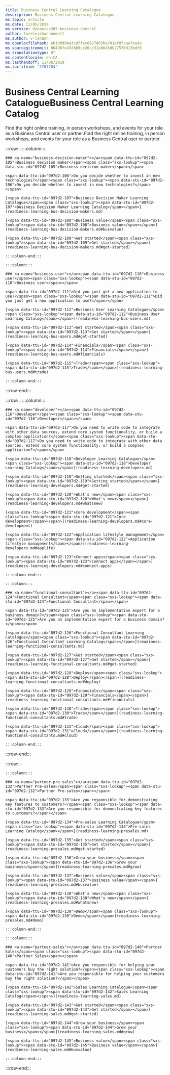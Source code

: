 ```yaml
---
title: Business Central Learning Catalogue
description: Business Central Learning Catalogue
ms.topic: article
ms.date: 11/05/2019
ms.service: dynamics365-business-central
author: loreleishannonmsft
ms.author: v-lshann
ms.openlocfilehash: eb1dddd4a3c87fec6627d83ba701ef87caa7eada
ms.sourcegitcommit: 86498fe4326b9ce26cc31e8645db27570d13bdf9
ms.translationtype: HT
ms.contentlocale: en-CA
ms.lasthandoff: 11/06/2019
ms.locfileid: "2767784"
---
```

# <a name="business-central-learning-catalog"></a><span data-ttu-id="097d2-103">Business Central Learning Catalogue</span><span class="sxs-lookup"><span data-stu-id="097d2-103">Business Central Learning Catalog</span></span>
<span data-ttu-id="097d2-104">Find the right online training, in person workshops, and events for your role as a Business Central user or partner.</span><span class="sxs-lookup"><span data-stu-id="097d2-104">Find the right online training, in person workshops, and events for your role as a Business Central user or partner.</span></span>

:::row:::
    :::column:::

    ### <a name="business-decision-maker"></a><span data-ttu-id="097d2-105">Business decision maker</span><span class="sxs-lookup"><span data-stu-id="097d2-105">Business decision maker</span></span>

    <span data-ttu-id="097d2-106">Do you decide whether to invest in new technologies?</span><span class="sxs-lookup"><span data-stu-id="097d2-106">Do you decide whether to invest in new technologies?</span></span> 

    [<span data-ttu-id="097d2-107">Business Decision Maker Learning Catalogue</span><span class="sxs-lookup"><span data-stu-id="097d2-107">Business Decision Maker Learning Catalog</span></span>](readiness-learning-bus-decision-makers.md)

    [<span data-ttu-id="097d2-108">Business value</span><span class="sxs-lookup"><span data-stu-id="097d2-108">Business value</span></span>](readiness-learning-bus-decision-makers.md#busvalue)

    [<span data-ttu-id="097d2-109">Get started</span><span class="sxs-lookup"><span data-stu-id="097d2-109">Get started</span></span>](readiness-learning-bus-decision-makers.md#get-started)

    :::column-end:::

    :::column:::

    ### <a name="business-user"></a><span data-ttu-id="097d2-110">Business user</span><span class="sxs-lookup"><span data-stu-id="097d2-110">Business user</span></span>

    <span data-ttu-id="097d2-111">Did you just get a new application to use?</span><span class="sxs-lookup"><span data-stu-id="097d2-111">Did you just get a new application to use?</span></span> 

    [<span data-ttu-id="097d2-112">Business User Learning Catalogue</span><span class="sxs-lookup"><span data-stu-id="097d2-112">Business User Learning Catalog</span></span>](readiness-learning-bus-users.md)

    [<span data-ttu-id="097d2-113">Get started</span><span class="sxs-lookup"><span data-stu-id="097d2-113">Get started</span></span>](readiness-learning-bus-users.md#get-started)

    [<span data-ttu-id="097d2-114">Financials</span><span class="sxs-lookup"><span data-stu-id="097d2-114">Financials</span></span>](readiness-learning-bus-users.md#financials)

    [<span data-ttu-id="097d2-115">Trade</span><span class="sxs-lookup"><span data-stu-id="097d2-115">Trade</span></span>](readiness-learning-bus-users.md#trade)

    :::column-end:::

:::row-end:::

:::row:::
    :::column:::

    ### <a name="developer"></a><span data-ttu-id="097d2-116">Developer</span><span class="sxs-lookup"><span data-stu-id="097d2-116">Developer</span></span>

    <span data-ttu-id="097d2-117">Do you need to write code to integrate with other data sources, extend core system functionality, or build a complex application?</span><span class="sxs-lookup"><span data-stu-id="097d2-117">Do you need to write code to integrate with other data sources, extend core system functionality, or build a complex application?</span></span>

    [<span data-ttu-id="097d2-118">Developer Learning Catalogue</span><span class="sxs-lookup"><span data-stu-id="097d2-118">Developer Learning Catalog</span></span>](readiness-learning-developers.md)

    [<span data-ttu-id="097d2-119">Getting started</span><span class="sxs-lookup"><span data-stu-id="097d2-119">Getting started</span></span>](readiness-learning-developers.md#get-started)

    [<span data-ttu-id="097d2-120">What's new</span><span class="sxs-lookup"><span data-stu-id="097d2-120">What's new</span></span>](readiness-learning-developers.md#whatsnew)

    [<span data-ttu-id="097d2-121">Core development</span><span class="sxs-lookup"><span data-stu-id="097d2-121">Core development</span></span>](readiness-learning-developers.md#core-development)

    [<span data-ttu-id="097d2-122">Application lifestyle management</span><span class="sxs-lookup"><span data-stu-id="097d2-122">Application lifestyle management</span></span>](readiness-learning-developers.md#applife)

    [<span data-ttu-id="097d2-123">Connect apps</span><span class="sxs-lookup"><span data-stu-id="097d2-123">Connect apps</span></span>](readiness-learning-developers.md#connect-apps)

    :::column-end:::

    :::column:::

    ### <a name="functional-consultant"></a><span data-ttu-id="097d2-124">Functional Consultant</span><span class="sxs-lookup"><span data-stu-id="097d2-124">Functional Consultant</span></span>
    
    <span data-ttu-id="097d2-125">Are you an implementation expert for a business domain?</span><span class="sxs-lookup"><span data-stu-id="097d2-125">Are you an implementation expert for a business domain?</span></span> 

    [<span data-ttu-id="097d2-126">Functional Consultant Learning Catalogue</span><span class="sxs-lookup"><span data-stu-id="097d2-126">Functional Consultant Learning Catalog</span></span>](readiness-learning-functional-consultants.md)

    [<span data-ttu-id="097d2-127">Get started</span><span class="sxs-lookup"><span data-stu-id="097d2-127">Get started</span></span>](readiness-learning-functional-consultants.md#get-started)

    [<span data-ttu-id="097d2-128">Deploy</span><span class="sxs-lookup"><span data-stu-id="097d2-128">Deploy</span></span>](readiness-learning-functional-consultants.md#deploy)

    [<span data-ttu-id="097d2-129">Financials</span><span class="sxs-lookup"><span data-stu-id="097d2-129">Financials</span></span>](readiness-learning-functional-consultants.md#financials)

    [<span data-ttu-id="097d2-130">Trade</span><span class="sxs-lookup"><span data-stu-id="097d2-130">Trade</span></span>](readiness-learning-functional-consultants.md#trade)

    [<span data-ttu-id="097d2-131">Cloud</span><span class="sxs-lookup"><span data-stu-id="097d2-131">Cloud</span></span>](readiness-learning-functional-consultants.md#cloud)

    :::column-end:::

:::row-end:::

:::row:::

    :::column:::

    ### <a name="partner-pre-sales"></a><span data-ttu-id="097d2-132">Partner Pre-sales</span><span class="sxs-lookup"><span data-stu-id="097d2-132">Partner Pre-sales</span></span>

    <span data-ttu-id="097d2-133">Are you responsible for demonstrating key features to customers?</span><span class="sxs-lookup"><span data-stu-id="097d2-133">Are you responsible for demonstrating key features to customers?</span></span> 

    [<span data-ttu-id="097d2-134">Pre-sales Learning Catalogue</span><span class="sxs-lookup"><span data-stu-id="097d2-134">Pre-sales Learning Catalog</span></span>](readiness-learning-presales.md)

    [<span data-ttu-id="097d2-135">Get started</span><span class="sxs-lookup"><span data-stu-id="097d2-135">Get started</span></span>](readiness-learning-presales.md#get-started)

    [<span data-ttu-id="097d2-136">Grow your business</span><span class="sxs-lookup"><span data-stu-id="097d2-136">Grow your business</span></span>](readiness-learning-presales.md#grow)

    [<span data-ttu-id="097d2-137">Business value</span><span class="sxs-lookup"><span data-stu-id="097d2-137">Business value</span></span>](readiness-learning-presales.md#busvalue)

    [<span data-ttu-id="097d2-138">What's new</span><span class="sxs-lookup"><span data-stu-id="097d2-138">What's new</span></span>](readiness-learning-presales.md#whatsnew)

    [<span data-ttu-id="097d2-139">Demo</span><span class="sxs-lookup"><span data-stu-id="097d2-139">Demo</span></span>](readiness-learning-presales.md#demo)

    :::column-end:::

    :::column:::

    ### <a name="partner-sales"></a><span data-ttu-id="097d2-140">Partner Sales</span><span class="sxs-lookup"><span data-stu-id="097d2-140">Partner Sales</span></span>

    <span data-ttu-id="097d2-141">Are you responsible for helping your customers buy the right solution?</span><span class="sxs-lookup"><span data-stu-id="097d2-141">Are you responsible for helping your customers buy the right solution?</span></span> 

    [<span data-ttu-id="097d2-142">Sales Learning Catalogue</span><span class="sxs-lookup"><span data-stu-id="097d2-142">Sales Learning Catalog</span></span>](readiness-learning-sales.md)

    [<span data-ttu-id="097d2-143">Get started</span><span class="sxs-lookup"><span data-stu-id="097d2-143">Get started</span></span>](readiness-learning-sales.md#get-started)

    [<span data-ttu-id="097d2-144">Grow your business</span><span class="sxs-lookup"><span data-stu-id="097d2-144">Grow your business</span></span>](readiness-learning-sales.md#grow)

    [<span data-ttu-id="097d2-145">Business value</span><span class="sxs-lookup"><span data-stu-id="097d2-145">Business value</span></span>](readiness-learning-sales.md#busvalue)

    :::column-end:::

:::row-end:::
